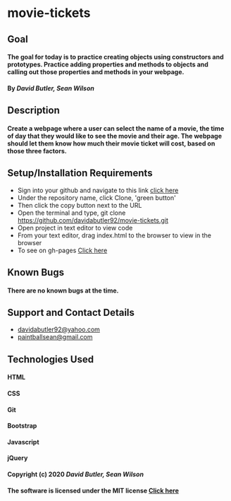 # movie-tickets

## Goal

#### The goal for today is to practice creating objects using constructors and prototypes. Practice adding properties and methods to objects and calling out those properties and methods in your webpage.
#### By _**David Butler, Sean Wilson**_

## Description
#### Create a webpage where a user can select the name of a movie, the time of day that they would like to see the movie and their age. The webpage should let them know how much their movie ticket will cost, based on those three factors.

## Setup/Installation Requirements
* Sign into your github and navigate to this link [click here](https://github.com/davidabutler92/movie-tickets.git) 
* Under the repository name, click Clone, 'green button'
* Then click the copy button next to the URL
* Open the terminal and type, git clone https://github.com/davidabutler92/movie-tickets.git
* Open project in text editor to view code
* From your text editor, drag index.html to the browser to view in the browser
* To see on gh-pages [Click here](https://davidabutler92.github.io/movie-tickets/)  

## Known Bugs 
#### There are no known bugs at the time.

## Support and Contact Details
* davidabutler92@yahoo.com
* paintballsean@gmail.com

## Technologies Used 
#### HTML
#### CSS
#### Git 
#### Bootstrap
#### Javascript
#### jQuery 

#### Copyright (c) 2020 **_David Butler, Sean Wilson_**
#### The software is licensed under the MIT license [Click here](LICENSE.md)
